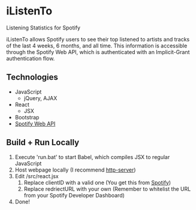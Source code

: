 # iListenTo
Listening Statistics for Spotify

iListenTo allows Spotify users to see their top listened to artists and tracks of the last 4 weeks, 6 months, and all time. This information is accessible through the Spotify Web API, which is authenticated with an Implicit-Grant authentication flow.

## Technologies
* JavaScript
  * jQuery, AJAX
* React
  * JSX
* Bootstrap
* [Spotify Web API](https://developer.spotify.com/documentation/web-api/)

## Build + Run Locally
1. Execute 'run.bat' to start Babel, which compiles JSX to regular JavaScript
1. Host webpage locally (I recommend [http-server](https://www.npmjs.com/package/http-server))
1. Edit /src/react.jsx
   1. Replace clientID with a valid one (You get this from [Spotify](https://developer.spotify.com/dashboard/))
   1. Replace redriectURL with your own (Remember to whitelist the URL from your Spotify Developer Dashboard)
1. Done!
